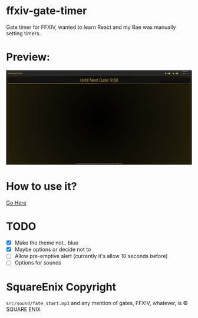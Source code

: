 # ffxiv-gate-timer

Gate timer for FFXIV, wanted to learn React and my Bae was manually setting timers.

# Preview:

![preview-image](example.png "Preview")

# How to use it?

[Go Here](https://cyansprite.github.io/ffxiv-gate-timer/)

# TODO

- [x] Make the theme not.. blue
- [x] Maybe options or decide not to
- [ ] Allow pre-emptive alert (currently it's allow 10 seconds before)
- [ ] Options for sounds

# SquareEnix Copyright

`src/sound/fate_start.mp3` and any mention of gates, FFXIV, whatever, is © SQUARE ENIX
